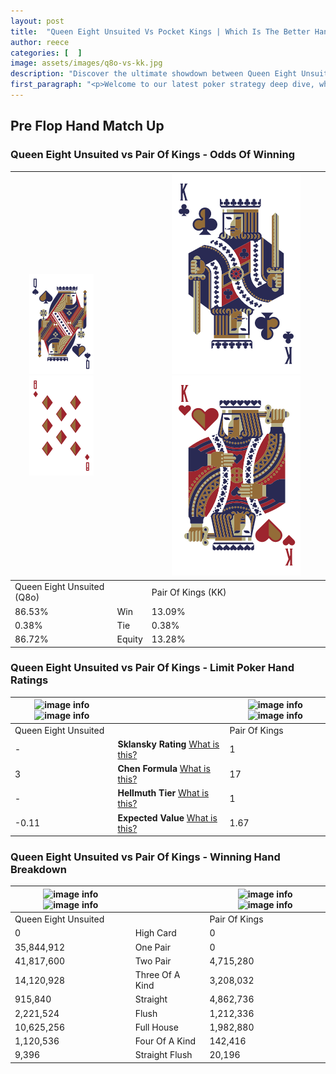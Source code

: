 ```yaml
---
layout: post
title:  "Queen Eight Unsuited Vs Pocket Kings | Which Is The Better Hand In Poker? A Complete Guide"
author: reece
categories: [  ]
image: assets/images/q8o-vs-kk.jpg
description: "Discover the ultimate showdown between Queen Eight Unsuited and Pair Of Kings in poker! Uncover the odds, strategies, and scenarios where one hand triumphs over the other. Get ready to up your poker game with this thrilling analysis."
first_paragraph: "<p>Welcome to our latest poker strategy deep dive, where we're pitting two distinct hands against each other in a high-stakes showdown: Queen Eight Unsuited vs Pair Of Kings.</p><p>In the dynamic world of poker, every decision counts, and knowing which hand holds the upper hand is key to your success at the table.</p><p>In this article, we'll dissect these two hands, explore the scenarios where one dominates the other, and equip you with the knowledge to make strategic choices that can tip the odds in your favor.</p><p>Get ready to unravel the intriguing dynamics of these poker hands and elevate your game to new heights.</p>"
---
```




[comment]: # (sp0)

## Pre Flop Hand Match Up

<div class="table hand-ratings" markdown="1"> 



### Queen Eight Unsuited vs Pair Of Kings - Odds Of Winning


    
| ![image info](assets/images/hand1/Q.png) ![image info](assets/images/hand1/8o.png) |  | ![image info](assets/images/hand2/K.png) ![image info](assets/images/hand2/Ko.png) |
| -------- | -------- | -------- |
| Queen Eight Unsuited (Q8o) |  | Pair Of Kings (KK) |
| 86.53% | Win | 13.09% |
| 0.38% | Tie | 0.38% |
| 86.72% | Equity | 13.28% |




[comment]: # (sp1)



### Queen Eight Unsuited vs Pair Of Kings - Limit Poker Hand Ratings


    
| ![image info](https://www.riverpairs.com/assets/images/hand1/Q.png) ![image info](https://www.riverpairs.com/assets/images/hand1/8o.png) |  | ![image info](https://www.riverpairs.com/assets/images/hand2/K.png) ![image info](https://www.riverpairs.com/assets/images/hand2/Ko.png) |
| -------- | -------- | -------- |
| Queen Eight Unsuited |  | Pair Of Kings |
| - | **Sklansky Rating** [What is this?](/sklansky-rating-explained) | 1 |
| 3 | **Chen Formula** [What is this?](/chen-formula-explained) | 17 |
| - | **Hellmuth Tier** [What is this?](/Hellmuth-tier-explained) | 1 |
| -0.11 | **Expected Value** [What is this?](/expected-value-explained) | 1.67 |




[comment]: # (sp2)



### Queen Eight Unsuited vs Pair Of Kings - Winning Hand Breakdown


    
| ![image info](https://www.riverpairs.com/assets/images/hand1/Q.png) ![image info](https://www.riverpairs.com/assets/images/hand1/8o.png) |  | ![image info](https://www.riverpairs.com/assets/images/hand2/K.png) ![image info](https://www.riverpairs.com/assets/images/hand2/Ko.png) |
| -------- | -------- | -------- |
| Queen Eight Unsuited |  | Pair Of Kings |
| 0 | High Card | 0 |
| 35,844,912 | One Pair | 0 |
| 41,817,600 | Two Pair | 4,715,280 |
| 14,120,928 | Three Of A Kind | 3,208,032 |
| 915,840 | Straight | 4,862,736 |
| 2,221,524 | Flush | 1,212,336 |
| 10,625,256 | Full House | 1,982,880 |
| 1,120,536 | Four Of A Kind | 142,416 |
| 9,396 | Straight Flush | 20,196 |




[comment]: # (sp3)



</div>

[comment]: # (sp4)



[comment]: # (sp5)

